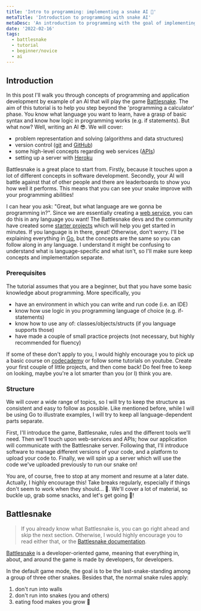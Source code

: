 ```yaml
---
title: 'Intro to programming: implementing a snake AI 🐍'
metaTitle: 'Introduction to programming with snake AI'
metaDesc: 'An introduction to programming with the goal of implementing an AI that will compete in the developer game Battlesnake'
date: '2022-02-16'
tags:
  - battlesnake
  - tutorial
  - beginner/novice
  - ai
---
```



## Introduction

In this post I'll walk you through concepts of programming and application development by example of an AI 
that will play the game [Battlesnake](https://play.battlesnake.com/). The aim of this tutorial
is to help you step beyond the 'programming a calculator' phase. You know what language you want to learn,
have a grasp of basic syntax and know how logic in programming works (e.g. if statements). But what
now? Well, writing an AI 😎. We will cover:

- problem representation and solving (algorithms and data structures)
- version control ([git](https://git-scm.com) and [GitHub](https://www.github.com))
- some high-level concepts regarding web services ([APIs](https://en.wikipedia.org/wiki/API))
- setting up a server with [Heroku](https://www.heroku.com)


Battlesnake is a great place to start from. Firstly, because it touches upon a lot of different concepts in software development. 
Secondly, your AI will battle against that of other people and there are leaderboards to show you how well it performs. This means
that you can see your snake improve with your programming abilities!

I can hear you ask: "Great, but what language are we gonna be programming in?". Since we are essentially 
creating a [web service](https://en.wikipedia.org/wiki/Web_service), you can do this in any language you want!
The Battlesnake devs and the community have created some [starter projects](https://docs.battlesnake.com/references/starter-projects)
which will help you get started in minutes. If you language is in there, great! Otherwise, don't worry. 
I'll be explaining everything in [Go](https://go.dev/), but the concepts are the same so you can follow along in any language.
I understand it might be confusing to understand what is language-specific and what isn't, so I'll make sure keep concepts and 
implementation separate.

### Prerequisites

The tutorial assumes that you are a beginner, but that you have some basic knowledge about programming.
More specifically, you

- have an environment in which you can write and run code (i.e. an IDE)
- know how use logic in you programming language of choice (e.g. if-statements)
- know how to use any of: classes/objects/structs (if you language supports those)
- have made a couple of small practice projects (not necessary, but highly recommended for fluency)

If some of these don't apply to you, I would highly encourage you to pick up a basic course on [codecademy](https://www.codecademy.com/)
or follow some tutorials on youtube. Create your first couple of little projects, and then come back! Do feel
free to keep on looking, maybe you're a lot smarter than you (or I) think you are.

### Structure

We will cover a wide range of topics, so I will try to keep the structure as consistent and easy to follow as possible.
Like mentioned before, while I will be using Go to illustrate examples, I will try to keep all language-dependent parts separate.

First, I'll introduce the game, Battlesnake, rules and the different tools we'll need. 
Then we'll touch upon web-services and APIs; how our application will communicate with the Battlesnake server. 
Following that, I'll introduce software to manage different versions of your code, and a platform to upload your code to.
Finally, we will spin up a server which will use the code we've uploaded previously to run our snake on!

You are, of course, free to stop at any moment and resume at a later date. Actually, I highly encourage this! Take breaks regularly,
especially if things don't seem to work when they should... 🐛. We'll cover a lot of material, so buckle up, grab some snacks, and let's get going 🚀!

## Battlesnake

> If you already know what Battlesnake is, you can go right ahead and skip the next section. Otherwise, I
> would highly encourage you to read either that, or the [Battlesnake documentation](https://docs.battlesnake.com).

[Battlesnake](https://play.battlesnake.com/) is a developer-oriented game, meaning that everything in, about, and
around the game is made by developers, for developers.

In the default game mode, the goal is to be the last-snake-standing among a group of 
three other snakes. Besides that, the normal snake rules apply:
1. don't run into walls
2. don't run into snakes (you and others)
3. eating food makes you grow 🍎
